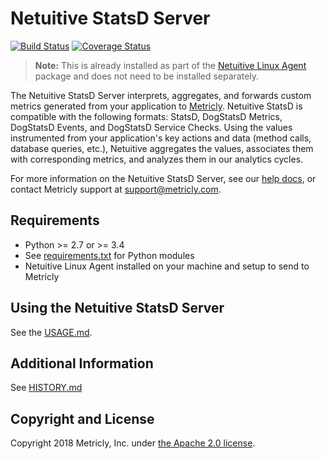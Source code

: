 Netuitive StatsD Server
=======================

[![Build Status](https://travis-ci.org/Netuitive/netuitive-statsd.svg?branch=master)](https://travis-ci.org/Netuitive/netuitive-statsd) [![Coverage Status](https://coveralls.io/repos/github/Netuitive/netuitive-statsd/badge.svg?branch=master)](https://coveralls.io/github/Netuitive/netuitive-statsd?branch=master)

>**Note:** This is already installed as part of the [Netuitive Linux Agent](https://docs.virtana.com/en/linux-agent.html) package and does not need to be installed separately.

The Netuitive StatsD Server interprets, aggregates, and forwards custom metrics generated from your application to [Metricly](https://www.metricly.com). Netuitive StatsD is compatible with the following formats: StatsD, DogStatsD Metrics, DogStatsD Events, and DogStatsD Service Checks. Using the values instrumented from your application's key actions and data (method calls, database queries, etc.), Netuitive aggregates the values, associates them with corresponding metrics, and analyzes them in our analytics cycles.

For more information on the Netuitive StatsD Server, see our [help docs](https://docs.virtana.com/en/netuitive-statsd.html), or contact Metricly support at [support@metricly.com](mailto:support@metricly.com).

Requirements
------------

- Python >= 2.7 or >= 3.4
- See [requirements.txt](requirements.txt) for Python modules
- Netuitive Linux Agent installed on your machine and setup to send to Metricly

Using the Netuitive StatsD Server
----------------------------------
See the [USAGE.md](USAGE.md).

Additional Information
----------------------

See [HISTORY.md](HISTORY.md)


Copyright and License
---------------------

Copyright 2018 Metricly, Inc. under [the Apache 2.0 license](LICENSE).
